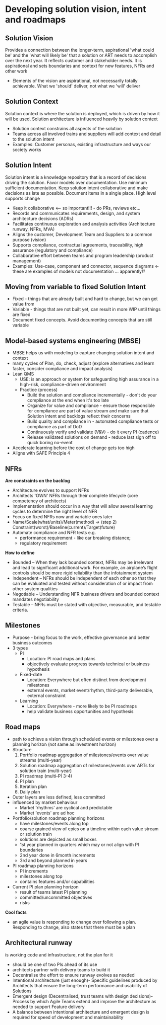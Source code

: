 # Developing solution vision, intent and roadmaps

## Solution Vision
Provides a connection between the longer-term, aspirational 'what could be' and the 'what will likely be' that a 
solution or ART needs to accomplish over the next year. It reflects customer and stakeholder needs. It is
aspirational and sets boundaries and context for new features, NFRs and other work

* Elements of the vision are aspirational, not necessarily totally achievable. What we 'should' deliver, not what we 'will' deliver

## Solution Context
Solution context is where the solution is deployed, which is driven by how it will be used. Solution architecture 
is influenced heavily by solution context

* Solution context constrains all aspects of the solution
* Teams across all involved trains and suppliers will add context and detail to the solution intent
* Examples: Customer personas, existing infrastructure and ways our society works

## Solution Intent
Solution intent is a knowledge repository that is a record of decisions driving the solution. Favor models over documentation. 
Use minimum sufficient documentation. Keep solution intent collaborative and make decisions as late as possible. Document
items in a single place. High level supports change
* Keep it collaborative <-- so important!!! - do PRs, reviews etc...
* Records and communicates requirements, design, and system architecture decisions (ADRs)
* Facilitates continuous exploration and analysis activities (Architecture runway, NFRs, MVA)
* Aligns the customer, Development Team and Suppliers to a common purpose (vision)
* Supports compliance, contractual agreements, traceability, high assurance (regulatory and compliance)
* Collaborative effort between teams and program leadership (product management)
* Examples: Use-case, component and connector, sequence diagrams <- these are examples of models not documentation ... apparently!? 

## Moving from variable to fixed Solution Intent
* Fixed - things that are already built and hard to change, but we can get value from
* Variable - things that are not built yet, can result in more WIP until things are fixed
* Document fixed concepts. Avoid documenting concepts that are still variable

## Model-based systems engineering (MBSE)
* MBSE helps us with modeling to capture changing solution intent and context
* many cycles of Plan, do, check, adjust (explore alternatives and learn faster, consider compliance and impact analysis)
* Lean QMS 
  * USE: is an approach or system for safeguarding high assurance in a high-risk, compliance-driven environment
  * Practice (process)
    * Build the solution and compliance incrementally - don't do your compliance at the end when it's too late
    * Organize for value and compliance - ensure those responsible for compliance are part of value stream and make sure that Solution intent and backlogs reflect their concerns 
    * Build quality and compliance in - automated compliance tests or compliance as part of DoD
    * Continuously verify and validate (V&V) - do it every PI (cadence) 
    * Release validated solutions on demand - reduce last sign off to quick boring no-event 
* Accelerate learning before the cost of change gets too high
* Aligns with SAFE Principle 4

## NFRs
**Are constraints on the backlog**
* Architecture evolves to support NFRs
* Architects 'OWN' NFRs through their complete lifecycle (core competency of architects)
* Implementation should occur in a way that will allow several learning cycles to determine the right level of NFR
* Focus on fixed NFRs now and variable ones later
* Name/Scale(what/units)/Meter(method) -> (step 2) Constraint(worst)/Baseline(current)/Target(future)
* Automate compliance and NFR tests e.g.
  * performance requirement - like car breaking distance; 
  * regulatory requirement

**How to define**
* Bounded – When they lack bounded context, NFRs may be irrelevant and lead to significant additional work. For example, an airplane’s flight controls should be more rigid reliability than the infotainment system
* Independent – NFRs should be independent of each other so that they can be evaluated and tested without consideration of or impact from other system qualities
* Negotiable – Understanding NFR business drivers and bounded context mandates negotiability
* Testable – NFRs must be stated with objective, measurable, and testable criteria.

## Milestones
* Purpose - bring focus to the work, effective governance and better business outcomes
* 3 types
  * PI
    * Location: PI road maps and plans
    * objectively evaluate progress towards technical or business hypothesis
  * Fixed-date
    * Location: Everywhere but often distinct from development milestones
    * external events, market event/rhythm, third-party deliverable, external constraint
  * Learning
    * Location: Everywhere - more likely to be PI roadmaps
    * help validate business opportunities and hypothesis

## Road maps
* path to achieve a vision through scheduled events or milestones over a planning horizon (not same as investment horizon)
* Structure
  1. Portfolio roadmap aggregation of milestones/events over value streams (multi-year)
  2. Solution roadmap aggregation of milestones/events over ARTs for solution train (multi-year)
  3. PI roadmap (multi-PI 3-4)
  4. PI plan
  5. Iteration plan
  6. Daily plan
* Outer layers are less defined, less committed
* influenced by market behaviour
  * Market 'rhythms' are cyclical and predictable
  * Market 'events' are ad hoc
* Portfolio/solution roadmap planning horizons
  * have milestones/events along top
  * coarse grained view of epics on a timeline within each value stream or solution train
  * solutions are depicted as small boxes
  * 1st year planned in quarters which may or not align with PI boundaries
  * 2nd year done in 6month increments
  * 3rd and beyond planned in years
* PI roadmap planning horizons
  * PI increments
  * milestones along top
  * contains features and/or capabilities
* Current PI plan planning horizon
  * result of teams latest PI planning
  * committed/uncommitted objectives
  * risks

**Cool facts**
* an agile value is responding to change over following a plan. Responding to change, also states that there must be a plan

## Architectural runway
is working code and infrastructure, not the plan for it
* should be one of two PIs ahead of its use
* architects partner with delivery teams to build it
* Decentralise the effort to ensure runway evolves as needed
* Intentional architecture (just enough)- Specific guidelines produced by Architects that ensure the long-term 
performance and usability of Solutions
* Emergent design (Decentralised, trust teams with design decisions)- Process by which Agile Teams extend and 
improve the architecture as needed to support Feature delivery
* A balance between intentional architecture and emergent design is required for speed of development and
maintainability 
